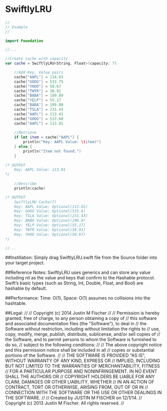 SwiftlyLRU
==========

```swift
//
// Example
//

import Foundation

//...

//Create cache with capacity
var cache = SwiftlyLRU<String, Float>(capacity: 7)

    //Add Key, Value pairs
    cache["AAPL"] = 114.63
    cache["GOOG"] = 533.75
    cache["YHOO"] = 50.67
    cache["TWTR"] = 38.91
    cache["BABA"] = 109.89
    cache["YELP"] = 55.17
    cache["BABA"] = 109.80
    cache["TSLA"] = 231.43
    cache["AAPL"] = 113.41
    cache["GOOG"] = 533.60
    cache["AAPL"] = 113.01
    
    //Retrieve
    if let item = cache["AAPL"] {
        println("Key: AAPL Value: \(item)")
    } else {
        println("Item not found.")
    }
    
/* OUTPUT    
    Key: AAPL Value: 113.01
*/
    
    //Describe
    println(cache)

/* OUTPUT
    SwiftlyLRU Cache(7) 
    Key: AAPL Value: Optional(113.01) 
    Key: GOOG Value: Optional(533.6) 
    Key: TSLA Value: Optional(231.43) 
    Key: BABA Value: Optional(109.8) 
    Key: YELP Value: Optional(55.17) 
    Key: TWTR Value: Optional(38.91) 
    Key: YHOO Value: Optional(50.67) 
*/

//...
```
##Instillation:
Simply drag SwiftlyLRU.swift file from the Source folder into your target project.

##Reference Notes:
SwiftlyLRU uses generics and can store any value including nil as the value and keys that confirm to the Hashable protocol. Swift’s basic types (such as String, Int, Double, Float, and Bool) are hashable by default.

##Performance:
Time: O(1), Space: O(1) assumes no collisions into the hashtable.

##Legal:
//
// Copyright (c) 2014 Justin M Fischer
//
// Permission is hereby granted, free of charge, to any person obtaining a copy of
// this software and associated documentation files (the "Software"), to deal in
// the Software without restriction, including without limitation the rights to
// use, copy, modify, merge, publish, distribute, sublicense, and/or sell copies of
// the Software, and to permit persons to whom the Software is furnished to do so,
// subject to the following conditions:
//
// The above copyright notice and this permission notice shall be included in all
// copies or substantial portions of the Software.
//
// THE SOFTWARE IS PROVIDED "AS IS", WITHOUT WARRANTY OF ANY KIND, EXPRESS OR
// IMPLIED, INCLUDING BUT NOT LIMITED TO THE WARRANTIES OF MERCHANTABILITY, FITNESS
// FOR A PARTICULAR PURPOSE AND NONINFRINGEMENT. IN NO EVENT SHALL THE AUTHORS OR
// COPYRIGHT HOLDERS BE LIABLE FOR ANY CLAIM, DAMAGES OR OTHER LIABILITY, WHETHER
// IN AN ACTION OF CONTRACT, TORT OR OTHERWISE, ARISING FROM, OUT OF OR IN
// CONNECTION WITH THE SOFTWARE OR THE USE OR OTHER DEALINGS IN THE SOFTWARE.
//
//  Created by JUSTIN M FISCHER on 12/1/14.
//  Copyright (c) 2013 Justin M Fischer. All rights reserved.
//
